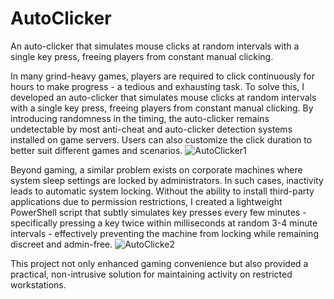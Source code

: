 # AutoClicker
An auto-clicker that simulates mouse clicks at random intervals with a single key press, freeing players from constant manual clicking.

In many grind-heavy games, players are required to click continuously for hours to make progress - a tedious and exhausting task. To solve this, I developed an auto-clicker that simulates mouse clicks at random intervals with a single key press, freeing players from constant manual clicking. By introducing randomness in the timing, the auto-clicker remains undetectable by most anti-cheat and auto-clicker detection systems installed on game servers. Users can also customize the click duration to better suit different games and scenarios.
![AutoClicker1](https://github.com/user-attachments/assets/bba1d18a-e949-4da7-8228-7b2705990de3)

Beyond gaming, a similar problem exists on corporate machines where system sleep settings are locked by administrators. In such cases, inactivity leads to automatic system locking. Without the ability to install third-party applications due to permission restrictions, I created a lightweight PowerShell script that subtly simulates key presses every few minutes - specifically pressing a key twice within milliseconds at random 3-4 minute intervals - effectively preventing the machine from locking while remaining discreet and admin-free.
![AutoClicke2](https://github.com/user-attachments/assets/5f2b83f4-6c24-4c19-98a9-2899b18c252c)

This project not only enhanced gaming convenience but also provided a practical, non-intrusive solution for maintaining activity on restricted workstations.
